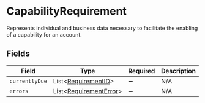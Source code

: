 # CapabilityRequirement

Represents individual and business data necessary to facilitate the enabling of a capability for an account.


## Fields

| Field                                                                  | Type                                                                   | Required                                                               | Description                                                            |
| ---------------------------------------------------------------------- | ---------------------------------------------------------------------- | ---------------------------------------------------------------------- | ---------------------------------------------------------------------- |
| `currentlyDue`                                                         | List\<[RequirementID](../../models/components/RequirementID.md)>       | :heavy_minus_sign:                                                     | N/A                                                                    |
| `errors`                                                               | List\<[RequirementError](../../models/components/RequirementError.md)> | :heavy_minus_sign:                                                     | N/A                                                                    |